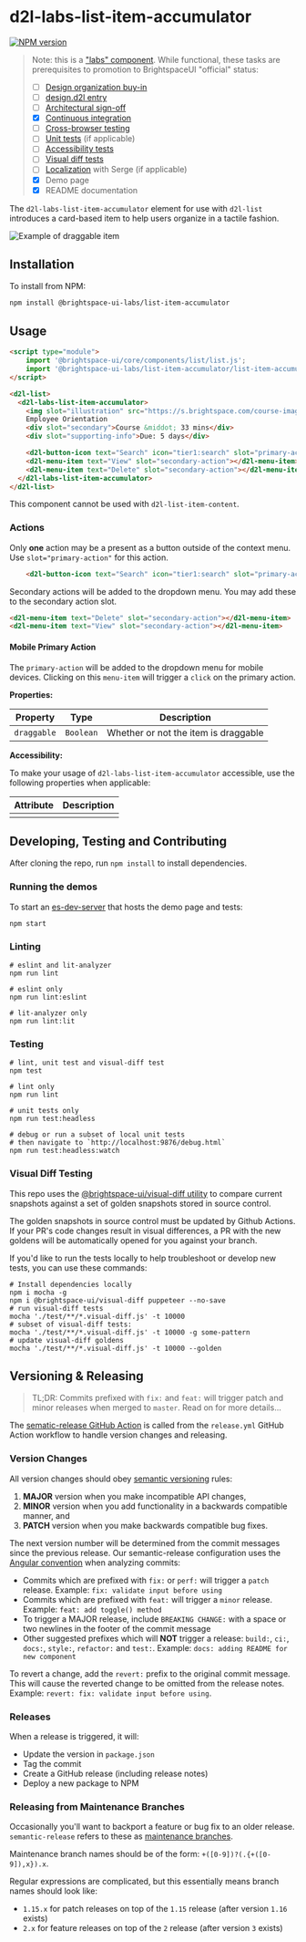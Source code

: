 # d2l-labs-list-item-accumulator

[![NPM version](https://img.shields.io/npm/v/@brightspace-ui-labs/list-item-accumulator.svg)](https://www.npmjs.org/package/@brightspace-ui-labs/list-item-accumulator)

> Note: this is a ["labs" component](https://github.com/BrightspaceUI/guide/wiki/Component-Tiers). While functional, these tasks are prerequisites to promotion to BrightspaceUI "official" status:
>
> - [ ] [Design organization buy-in](https://github.com/BrightspaceUI/guide/wiki/Before-you-build#working-with-design)
> - [ ] [design.d2l entry](http://design.d2l/)
> - [ ] [Architectural sign-off](https://github.com/BrightspaceUI/guide/wiki/Before-you-build#web-component-architecture)
> - [x] [Continuous integration](https://github.com/BrightspaceUI/guide/wiki/Testing#testing-continuously-with-travis-ci)
> - [ ] [Cross-browser testing](https://github.com/BrightspaceUI/guide/wiki/Testing#cross-browser-testing-with-sauce-labs)
> - [ ] [Unit tests](https://github.com/BrightspaceUI/guide/wiki/Testing#testing-with-polymer-test) (if applicable)
> - [ ] [Accessibility tests](https://github.com/BrightspaceUI/guide/wiki/Testing#automated-accessibility-testing-with-axe)
> - [ ] [Visual diff tests](https://github.com/BrightspaceUI/visual-diff)
> - [ ] [Localization](https://github.com/BrightspaceUI/guide/wiki/Localization) with Serge (if applicable)
> - [x] Demo page
> - [x] README documentation

The `d2l-labs-list-item-accumulator` element for use with `d2l-list` introduces a card-based item to help users organize in a tactile fashion.

![Example of draggable item](https://raw.githubusercontent.com/BrightspaceUILabs/list-item-accumulator/zina/add-drag/screenshots/draggable-dragging.png)

## Installation

To install from NPM:

```shell
npm install @brightspace-ui-labs/list-item-accumulator
```

## Usage

```html
<script type="module">
    import '@brightspace-ui/core/components/list/list.js';
    import '@brightspace-ui-labs/list-item-accumulator/list-item-accumulator.js';
</script>

<d2l-list>
  <d2l-labs-list-item-accumulator>
    <img slot="illustration" src="https://s.brightspace.com/course-images/images/e5fd575a-bc14-4a80-89e1-46f349a76178/tile-high-density-max-size.jpg">
    Employee Orientation
    <div slot="secondary">Course &middot; 33 mins</div>
    <div slot="supporting-info">Due: 5 days</div>

    <d2l-button-icon text="Search" icon="tier1:search" slot="primary-action"></d2l-button-icon>
    <d2l-menu-item text="View" slot="secondary-action"></d2l-menu-item>
    <d2l-menu-item text="Delete" slot="secondary-action"></d2l-menu-item>
  </d2l-labs-list-item-accumulator>
</d2l-list>
```

This component cannot be used with `d2l-list-item-content`.

### Actions

Only **one** action may be a present as a button outside of the context menu. Use `slot="primary-action"` for this action.

```html
    <d2l-button-icon text="Search" icon="tier1:search" slot="primary-action"></d2l-button-icon>
```

Secondary actions will be added to the dropdown menu. You may add these to the secondary action slot.

```html
<d2l-menu-item text="Delete" slot="secondary-action"></d2l-menu-item>
<d2l-menu-item text="View" slot="secondary-action"></d2l-menu-item>
```

#### Mobile Primary Action

The `primary-action` will be added to the dropdown menu for mobile devices. Clicking on this `menu-item` will trigger a `click` on the primary action.

**Properties:**

| Property | Type | Description |
|--|--|--|
| `draggable` | `Boolean` | Whether or not the item is draggable |

**Accessibility:**

To make your usage of `d2l-labs-list-item-accumulator` accessible, use the following properties when applicable:

| Attribute | Description |
|--|--|
| | |

## Developing, Testing and Contributing

After cloning the repo, run `npm install` to install dependencies.

### Running the demos

To start an [es-dev-server](https://open-wc.org/developing/es-dev-server.html) that hosts the demo page and tests:

```shell
npm start
```

### Linting

```shell
# eslint and lit-analyzer
npm run lint

# eslint only
npm run lint:eslint

# lit-analyzer only
npm run lint:lit
```

### Testing

```shell
# lint, unit test and visual-diff test
npm test

# lint only
npm run lint

# unit tests only
npm run test:headless

# debug or run a subset of local unit tests
# then navigate to `http://localhost:9876/debug.html`
npm run test:headless:watch
```

### Visual Diff Testing

This repo uses the [@brightspace-ui/visual-diff utility](https://github.com/BrightspaceUI/visual-diff/) to compare current snapshots against a set of golden snapshots stored in source control.

The golden snapshots in source control must be updated by Github Actions.  If your PR's code changes result in visual differences, a PR with the new goldens will be automatically opened for you against your branch.

If you'd like to run the tests locally to help troubleshoot or develop new tests, you can use these commands:

```shell
# Install dependencies locally
npm i mocha -g
npm i @brightspace-ui/visual-diff puppeteer --no-save
# run visual-diff tests
mocha './test/**/*.visual-diff.js' -t 10000
# subset of visual-diff tests:
mocha './test/**/*.visual-diff.js' -t 10000 -g some-pattern
# update visual-diff goldens
mocha './test/**/*.visual-diff.js' -t 10000 --golden
```

## Versioning & Releasing

> TL;DR: Commits prefixed with `fix:` and `feat:` will trigger patch and minor releases when merged to `master`. Read on for more details...

The [sematic-release GitHub Action](https://github.com/BrightspaceUI/actions/tree/master/semantic-release) is called from the `release.yml` GitHub Action workflow to handle version changes and releasing.

### Version Changes

All version changes should obey [semantic versioning](https://semver.org/) rules:
1. **MAJOR** version when you make incompatible API changes,
2. **MINOR** version when you add functionality in a backwards compatible manner, and
3. **PATCH** version when you make backwards compatible bug fixes.

The next version number will be determined from the commit messages since the previous release. Our semantic-release configuration uses the [Angular convention](https://github.com/conventional-changelog/conventional-changelog/tree/master/packages/conventional-changelog-angular) when analyzing commits:
* Commits which are prefixed with `fix:` or `perf:` will trigger a `patch` release. Example: `fix: validate input before using`
* Commits which are prefixed with `feat:` will trigger a `minor` release. Example: `feat: add toggle() method`
* To trigger a MAJOR release, include `BREAKING CHANGE:` with a space or two newlines in the footer of the commit message
* Other suggested prefixes which will **NOT** trigger a release: `build:`, `ci:`, `docs:`, `style:`, `refactor:` and `test:`. Example: `docs: adding README for new component`

To revert a change, add the `revert:` prefix to the original commit message. This will cause the reverted change to be omitted from the release notes. Example: `revert: fix: validate input before using`.

### Releases

When a release is triggered, it will:
* Update the version in `package.json`
* Tag the commit
* Create a GitHub release (including release notes)
* Deploy a new package to NPM

### Releasing from Maintenance Branches

Occasionally you'll want to backport a feature or bug fix to an older release. `semantic-release` refers to these as [maintenance branches](https://semantic-release.gitbook.io/semantic-release/usage/workflow-configuration#maintenance-branches).

Maintenance branch names should be of the form: `+([0-9])?(.{+([0-9]),x}).x`.

Regular expressions are complicated, but this essentially means branch names should look like:
* `1.15.x` for patch releases on top of the `1.15` release (after version `1.16` exists)
* `2.x` for feature releases on top of the `2` release (after version `3` exists)
